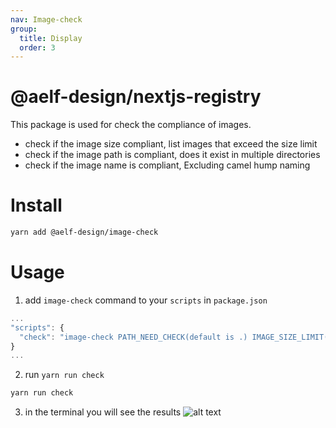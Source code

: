 ```yaml
---
nav: Image-check
group:
  title: Display
  order: 3
---
```


# @aelf-design/nextjs-registry

This package is used for check the compliance of images.

- check if the image size compliant, list images that exceed the size limit
- check if the image path is compliant, does it exist in multiple directories
- check if the image name is compliant, Excluding camel hump naming

# Install

```bash
yarn add @aelf-design/image-check
```

# Usage

1. add `image-check` command to your `scripts` in `package.json`

```js
...
"scripts": {
  "check": "image-check PATH_NEED_CHECK(default is .) IMAGE_SIZE_LIMIT(default is 100)"
}
...
```

2. run `yarn run check`

```bash
yarn run check
```

3. in the terminal you will see the results ![alt text](https://silver-abstract-unicorn-590.mypinata.cloud/ipfs/QmfAeQpAw88chrHbwH2YzD7g9EA9wvesrMKVH7aVoHcCFV?pinataGatewayToken=J-4VqFJOcNwmARnesBKmHYTpzCmzYA9o5Zx2On1Tp2VOC6W1DYjx45AygAaXHfpV)
